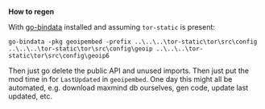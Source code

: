 **How to regen**

With [go-bindata](https://github.com/go-bindata/go-bindata) installed and assuming `tor-static` is present:

    go-bindata -pkg geoipembed -prefix ..\..\..\tor-static\tor\src\config ..\..\..\tor-static\tor\src\config\geoip ..\..\..\tor-static\tor\src\config\geoip6

Then just go delete the public API and unused imports. Then just put the mod time in for `LastUpdated` in `geoipembed`.
One day this might all be automated, e.g. download maxmind db ourselves, gen code, update last updated, etc.